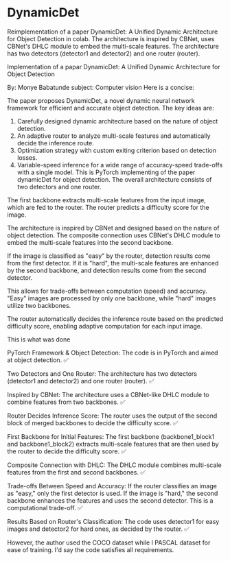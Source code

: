 # DynamicDet
Reimplementation of a paper DynamicDet: A Unified Dynamic Architecture for Object Detection in colab. The architecture is inspired by CBNet, uses CBNet's DHLC module to embed the multi-scale features. The architecture has two detectors (detector1 and detector2) and one router (router).

Implementation of a papar DynamicDet: A Unified Dynamic Architecture for Object Detection

By: Monye Babatunde
subject: Computer vision
Here is a concise:

The paper proposes DynamicDet, a novel dynamic neural network framework for efficient and accurate object detection. The key ideas are:

1) Carefully designed dynamic architecture based on the nature of object detection.
2) An adaptive router to analyze multi-scale features and automatically decide the inference route.
3) Optimization strategy with custom exiting criterion based on detection losses.
4) Variable-speed inference for a wide range of accuracy-speed trade-offs with a single model.
This is PyTorch implementing of the paper dynamicDet for object detection. The overall architecture consists of two detectors and one router.

The first backbone extracts multi-scale features from the input image, which are fed to the router. The router predicts a difficulty score for the image.

The architecture is inspired by CBNet and designed based on the nature of object detection. The composite connection uses CBNet's DHLC module to embed the multi-scale features into the second backbone.

If the image is classified as "easy" by the router, detection results come from the first detector. If it is "hard", the multi-scale features are enhanced by the second backbone, and detection results come from the second detector.

This allows for trade-offs between computation (speed) and accuracy. "Easy" images are processed by only one backbone, while "hard" images utilize two backbones.

The router automatically decides the inference route based on the predicted difficulty score, enabling adaptive computation for each input image.

This is what was done

PyTorch Framework & Object Detection: The code is in PyTorch and aimed at object detection. ✅

Two Detectors and One Router: The architecture has two detectors (detector1 and detector2) and one router (router). ✅

Inspired by CBNet: The architecture uses a CBNet-like DHLC module to combine features from two backbones. ✅

Router Decides Inference Score: The router uses the output of the second block of merged backbones to decide the difficulty score. ✅

First Backbone for Initial Features: The first backbone (backbone1_block1 and backbone1_block2) extracts multi-scale features that are then used by the router to decide the difficulty score. ✅

Composite Connection with DHLC: The DHLC module combines multi-scale features from the first and second backbones. ✅

Trade-offs Between Speed and Accuracy: If the router classifies an image as "easy," only the first detector is used. If the image is "hard," the second backbone enhances the features and uses the second detector. This is a computational trade-off. ✅

Results Based on Router's Classification: The code uses detector1 for easy images and detector2 for hard ones, as decided by the router. ✅

However, the author used the COCO dataset while I PASCAL dataset for ease of training.
I'd say the code satisfies all requirements.
